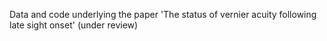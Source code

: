 Data and code underlying the paper 'The status of vernier acuity following late sight onset' (under review) 
